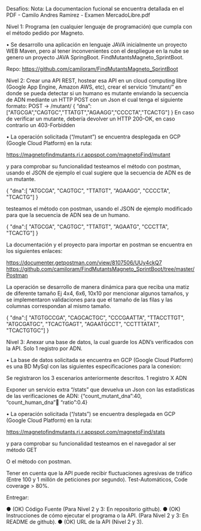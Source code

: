 
Desafíos:
Nota: La documentacion fucional se encuentra detallada en el PDF - Camilo Andres Ramirez - Examen MercadoLibre.pdf

Nivel 1:
Programa (en cualquier lenguaje de programación) que cumpla con el método pedido por
Magneto.

•	Se desarrollo una aplicación en lenguaje JAVA inicialmente un proyecto WEB Maven, pero al tener inconvenientes con el despliegue en la nube se genero un proyecto JAVA SpringBoot. FindMutantsMagneto_SprintBoot.

Repo: https://github.com/camiloram/FindMutantsMagneto_SprintBoot

Nivel 2:
Crear una API REST, hostear esa API en un cloud computing libre (Google App Engine,
Amazon AWS, etc), crear el servicio “/mutant/” en donde se pueda detectar si un humano es
mutante enviando la secuencia de ADN mediante un HTTP POST con un Json el cual tenga el
siguiente formato:
POST → /mutant/
{
“dna”:["ATGCGA","CAGTGC","TTATGT","AGAAGG","CCCCTA","TCACTG"]
}
En caso de verificar un mutante, debería devolver un HTTP 200-OK, en caso contrario un
403-Forbidden

•	La operación solicitada (“/mutant”) se encuentra desplegada en GCP (Google Cloud Platform) en la ruta:

https://magnetofindmutants.rj.r.appspot.com/magnetoFind/mutant

y para comprobar su funcionalidad testeamos el método con postman, usando el JSON de ejemplo el cual sugiere que la secuencia de ADN es de un mutante.

{
	"dna":[
		"ATGCGA",
		"CAGTGC",
		"TTATGT",
		"AGAAGG",
		"CCCCTA",
		"TCACTG"]
}

testeamos el método con postman, usando el JSON de ejemplo modificado para que la secuencia de ADN sea de un humano.

{
	"dna":[
		"ATGCGA",
		"CAGTGC",
		"TTATGT",
		"AGAATG",
		"CCCTTA",
		"TCACTG"]
}
	
La documentación y el proyecto para importar en postman se encuentra en los siguientes enlaces:

https://documenter.getpostman.com/view/8107506/UUy4ckQ7
https://github.com/camiloram/FindMutantsMagneto_SprintBoot/tree/master/Postman

La operación se desarrollo de manera dinámica para que reciba una matiz de diferente tamaño Ej 4x4, 6x6, 10x10 por mencionar algunos tamaños, y se implementaron validaciones para que el tamaño de las filas y las columnas correspondan al mismo tamaño.

{
	"dna":[
		"ATGTGCCGA",
		"CAGCACTGC",
		"CCCGAATTA",
		"TTACCTTGT",
		"ATGCGATGC",
		"TCACTGAGT",
		"AGAATGCCT",
		"CCTTTATAT",
		"TCACTGTGC"]
}
 
Nivel 3:
Anexar una base de datos, la cual guarde los ADN’s verificados con la API.
Solo 1 registro por ADN.

•	La base de datos solicitada se encuentra en GCP (Google Cloud Platform) es una BD MySql con las siguientes especificaciones para la conexion:


 

Se registraron los 3 escenarios anteriormente descritos. 1 registro X ADN

 


Exponer un servicio extra “/stats” que devuelva un Json con las estadísticas de las
verificaciones de ADN: {“count_mutant_dna”:40, “count_human_dna”:100: “ratio”:0.4}


•	La operación solicitada (“/stats”) se encuentra desplegada en GCP (Google Cloud Platform) en la ruta:

https://magnetofindmutants.rj.r.appspot.com/magnetoFind/stats

y para comprobar su funcionalidad testeamos en el navegador al ser método GET

 

O el método con postman.

 

Tener en cuenta que la API puede recibir fluctuaciones agresivas de tráfico (Entre 100 y 1
millón de peticiones por segundo).
Test-Automáticos, Code coverage > 80%.

Entregar:

● (OK) Código Fuente (Para Nivel 2 y 3: En repositorio github).
● (OK) Instrucciones de cómo ejecutar el programa o la API. (Para Nivel 2 y 3: En README de
github).
● (OK) URL de la API (Nivel 2 y 3).
